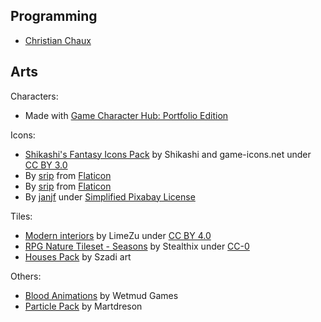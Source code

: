 ## Programming

 - [Christian Chaux](https://zirk.eu/)

## Arts

Characters:
 - Made with [Game Character Hub: Portfolio Edition](https://store.steampowered.com/app/529830/Game_Character_Hub_Portfolio_Edition/)

Icons:
 - [Shikashi's Fantasy Icons Pack](https://cheekyinkling.itch.io/shikashis-fantasy-icons-pack) by Shikashi and game-icons.net under [CC BY 3.0](https://creativecommons.org/licenses/by/3.0/)
 - By [srip](https://www.flaticon.com/authors/srip) from [Flaticon](https://www.flaticon.com/)
 - By [srip](https://www.flaticon.com/authors/pixel-perfect) from [Flaticon](https://www.flaticon.com/)
 - By [janjf](https://pixabay.com/users/janjf93-3084263/) under [Simplified Pixabay License](https://pixabay.com/service/license/)

Tiles:
 - [Modern interiors](https://limezu.itch.io/moderninteriors) by LimeZu under [CC BY 4.0](https://creativecommons.org/licenses/by/4.0/)
 - [RPG Nature Tileset - Seasons](https://stealthix.itch.io/rpg-nature-tileset) by Stealthix under [CC-0](https://creativecommons.org/share-your-work/public-domain/cc0/)
 - [Houses Pack](https://szadiart.itch.io/houses-pack) by Szadi art

Others:
 - [Blood Animations](https://sinestesia.itch.io/blood-animations) by Wetmud Games
 - [Particle Pack](https://martdreson.itch.io/particle-pack) by Martdreson